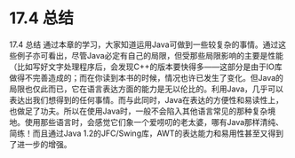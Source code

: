 # 17.4 总结


17.4 总结
通过本章的学习，大家知道运用Java可做到一些较复杂的事情。通过这些例子亦可看出，尽管Java必定有自己的局限，但受那些局限影响的主要是性能（比如写好文字处理程序后，会发现C++的版本要快得多——这部分是由于IO库做得不完善造成的；而在你读到本书的时候，情况也许已发生了变化。但Java的局限也仅此而已，它在语言表达方面的能力是无以伦比的。利用Java，几乎可以表达出我们想得到的任何事情。而与此同时，Java在表达的方便性和易读性上，也做足了功夫。所以在使用Java时，一般不会陷入其他语言常见的那种复杂境地。使用那些语言时，会感觉它们象一个爱唠叨的老太婆，哪有Java那样清纯、简练！而且通过Java 1.2的JFC/Swing库，AWT的表达能力和易用性甚至又得到了进一步的增强。
